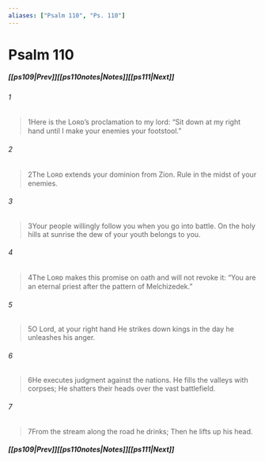 ```yaml
---
aliases: ["Psalm 110", "Ps. 110"]
---
```

# Psalm 110
##### <span class=arrow-left></span>[[ps109|Prev]]<span class=navigation-separator></span>[[ps110notes|Notes]]<span class=navigation-separator></span>[[ps111|Next]]<span class=arrow-right></span>
###### 1
><span class=verse-first-poetry>1</span>Here is the Lᴏʀᴅ’s proclamation to my lord:
><span class=poetry-quote-double>“</span>Sit down at my right hand until I make your enemies your footstool.”
###### 2
><span class=verse-body-poetry>2</span>The Lᴏʀᴅ extends your dominion from Zion.
>Rule in the midst of your enemies.
###### 3
><span class=verse-body-poetry>3</span>Your people willingly follow you when you go into battle.
>On the holy hills at sunrise the dew of your youth belongs to you.
<div class=paragraph-break></div>

###### 4
><span class=verse-first-poetry>4</span>The Lᴏʀᴅ makes this promise on oath and will not revoke it:
><span class=poetry-quote-double>“</span>You are an eternal priest after the pattern of Melchizedek.”
###### 5
><span class=verse-body-poetry>5</span>O Lord, at your right hand
>He strikes down kings in the day he unleashes his anger.
###### 6
><span class=verse-body-poetry>6</span>He executes judgment against the nations.
>He fills the valleys with corpses;
>He shatters their heads over the vast battlefield.
###### 7
><span class=verse-body-poetry>7</span>From the stream along the road he drinks;
>Then he lifts up his head.
##### <span class=arrow-left></span>[[ps109|Prev]]<span class=navigation-separator></span>[[ps110notes|Notes]]<span class=navigation-separator></span>[[ps111|Next]]<span class=arrow-right></span>
